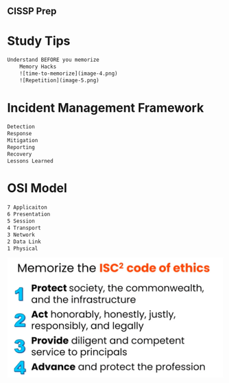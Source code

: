 ## CISSP Prep

# Study Tips
    Understand BEFORE you memorize
        Memory Hacks
        ![time-to-memorize](image-4.png)
        ![Repetition](image-5.png)



# Incident Management Framework
    Detection
    Response
    Mitigation
    Reporting
    Recovery
    Lessons Learned

# OSI Model
    7 Applicaiton
    6 Presentation
    5 Session
    4 Transport
    3 Network
    2 Data Link
    1 Physical

![isc2-code-of-ethics](image-3.png)
